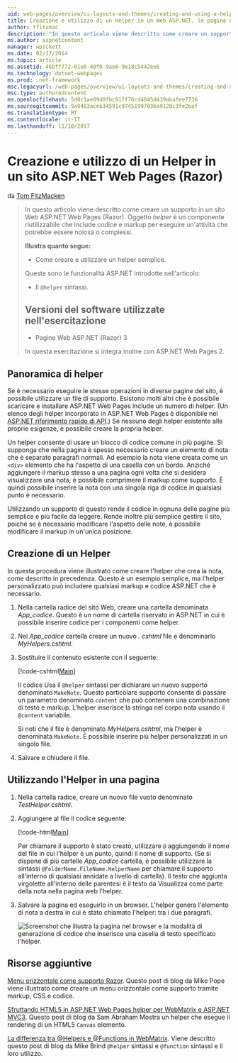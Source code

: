 ```yaml
---
uid: web-pages/overview/ui-layouts-and-themes/creating-and-using-a-helper-in-an-aspnet-web-pages-site
title: Creazione e utilizzo di un Helper in un Web ASP.NET, le pagine del sito (Razor) | Documenti Microsoft
author: tfitzmac
description: "In questo articolo viene descritto come creare un supporto in un sito Web ASP.NET Web Pages (Razor). Un helper è un componente riutilizzabile che include codice e markup perf..."
ms.author: aspnetcontent
manager: wpickett
ms.date: 02/17/2014
ms.topic: article
ms.assetid: 46bff772-01e0-40f0-9ae6-9e18c5442ee6
ms.technology: dotnet-webpages
ms.prod: .net-framework
msc.legacyurl: /web-pages/overview/ui-layouts-and-themes/creating-and-using-a-helper-in-an-aspnet-web-pages-site
msc.type: authoredcontent
ms.openlocfilehash: 5d0c1ae09d8fbc91ff76cd4045d439abafee7736
ms.sourcegitcommit: 9a9483aceb34591c97451997036a9120c3fe2baf
ms.translationtype: MT
ms.contentlocale: it-IT
ms.lasthandoff: 11/10/2017
---
```

<a name="creating-and-using-a-helper-in-an-aspnet-web-pages-razor-site"></a>Creazione e utilizzo di un Helper in un sito ASP.NET Web Pages (Razor)
====================
da [Tom FitzMacken](https://github.com/tfitzmac)

> In questo articolo viene descritto come creare un supporto in un sito Web ASP.NET Web Pages (Razor). Oggetto *helper* è un componente riutilizzabile che include codice e markup per eseguire un'attività che potrebbe essere noiosa o complessi.
> 
> **Illustra quanto segue:** 
> 
> - Come creare e utilizzare un helper semplice.
> 
> Queste sono le funzionalità ASP.NET introdotte nell'articolo:
> 
> - Il `@helper` sintassi.
>   
> 
> ## <a name="software-versions-used-in-the-tutorial"></a>Versioni del software utilizzate nell'esercitazione
> 
> 
> - Pagine Web ASP.NET (Razor) 3
>   
> 
> In questa esercitazione si integra inoltre con ASP.NET Web Pages 2.


## <a name="overview-of-helpers"></a>Panoramica di helper

Se è necessario eseguire le stesse operazioni in diverse pagine del sito, è possibile utilizzare un file di supporto. Esistono molti altri che è possibile scaricare e installare ASP.NET Web Pages include un numero di helper. (Un elenco degli helper incorporato in ASP.NET Web Pages è disponibile nel [ASP.NET riferimento rapido di API](https://go.microsoft.com/fwlink/?LinkId=202907).) Se nessuno degli helper esistente alle proprie esigenze, è possibile creare la propria helper.

Un helper consente di usare un blocco di codice comune in più pagine. Si supponga che nella pagina è spesso necessario creare un elemento di nota che è separato paragrafi normali. Ad esempio la nota viene creata come un `<div>` elemento che ha l'aspetto di una casella con un bordo. Anziché aggiungere il markup stesso a una pagina ogni volta che si desidera visualizzare una nota, è possibile comprimere il markup come supporto. È quindi possibile inserire la nota con una singola riga di codice in qualsiasi punto è necessario.

Utilizzando un supporto di questo rende il codice in ognuna delle pagine più semplice e più facile da leggere. Rende inoltre più semplice gestire il sito, poiché se è necessario modificare l'aspetto delle note, è possibile modificare il markup in un'unica posizione.

## <a name="creating-a-helper"></a>Creazione di un Helper

In questa procedura viene illustrato come creare l'helper che crea la nota, come descritto in precedenza. Questo è un esempio semplice, ma l'helper personalizzato può includere qualsiasi markup e codice ASP.NET che è necessario.

1. Nella cartella radice del sito Web, creare una cartella denominata *App\_codice*. Questo è un nome di cartella riservato in ASP.NET in cui è possibile inserire codice per i componenti come helper.
2. Nel *App\_codice* cartella creare un nuovo *. cshtml* file e denominarlo *MyHelpers.cshtml*.
3. Sostituire il contenuto esistente con il seguente:

    [!code-cshtml[Main](creating-and-using-a-helper-in-an-aspnet-web-pages-site/samples/sample1.cshtml)]

    Il codice Usa il `@helper` sintassi per dichiarare un nuovo supporto denominato `MakeNote`. Questo particolare supporto consente di passare un parametro denominato `content` che può contenere una combinazione di testo e markup. L'helper inserisce la stringa nel corpo nota usando il `@content` variabile.

    Si noti che il file è denominato *MyHelpers.cshtml*, ma l'helper è denominata `MakeNote`. È possibile inserire più helper personalizzati in un singolo file.
4. Salvare e chiudere il file.

## <a name="using-the-helper-in-a-page"></a>Utilizzando l'Helper in una pagina

1. Nella cartella radice, creare un nuovo file vuoto denominato *TestHelper.cshtml*.
2. Aggiungere al file il codice seguente:

    [!code-html[Main](creating-and-using-a-helper-in-an-aspnet-web-pages-site/samples/sample2.html)]

    Per chiamare il supporto è stato creato, utilizzare `@` aggiungendo il nome del file in cui l'helper è un punto, quindi il nome di supporto. (Se si dispone di più cartelle *App\_codice* cartella, è possibile utilizzare la sintassi `@FolderName.FileName.HelperName` per chiamare il supporto all'interno di qualsiasi annidate a livello di cartella). Il testo che aggiunta virgolette all'interno delle parentesi è il testo da Visualizza come parte della nota nella pagina web l'helper.
3. Salvare la pagina ed eseguirlo in un browser. L'helper genera l'elemento di nota a destra in cui è stato chiamato l'helper: tra i due paragrafi.

    ![Screenshot che illustra la pagina nel browser e la modalità di generazione di codice che inserisce una casella di testo specificato l'helper.](creating-and-using-a-helper-in-an-aspnet-web-pages-site/_static/image1.jpg)

## <a name="additional-resources"></a>Risorse aggiuntive


[Menu orizzontale come supporto Razor](http://mikepope.com/blog/DisplayBlog.aspx?permalink=2341). Questo post di blog da Mike Pope viene illustrato come creare un menu orizzontale come supporto tramite markup, CSS e codice.

[Sfruttando HTML5 in ASP.NET Web Pages helper per WebMatrix e ASP.NET MVC3](http://geekswithblogs.net/wildturtle/archive/2010/11/08/html5-in-asp.net-web-pages-helpers-for-webmatrix-and_aspnet_mvc3.aspx). Questo post di blog da Sam Abraham Mostra un helper che esegue il rendering di un HTML5 `Canvas` elemento.

[La differenza tra @Helpers e @Functions in WebMatrix](http://www.mikesdotnetting.com/Article/173/The-Difference-Between-@Helpers-and-@Functions-In-WebMatrix). Viene descritto questo post di blog da Mike Brind `@helper` sintassi e `@function` sintassi e il loro utilizzo.
